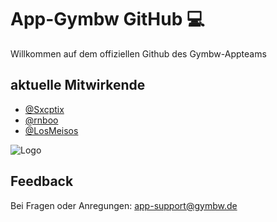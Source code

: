 
# App-Gymbw GitHub 💻

Willkommen auf dem offiziellen Github des Gymbw-Appteams


## aktuelle Mitwirkende

- [@Sxcptix](https://github.com/Scxptix)
- [@rnboo](https://github.com/rnboo)
- [@LosMeisos](https://github.com/LosMeisos)




![Logo](https://dev-to-uploads.s3.amazonaws.com/uploads/articles/th5xamgrr6se0x5ro4g6.png)


## Feedback

Bei Fragen oder Anregungen:  app-support@gymbw.de

